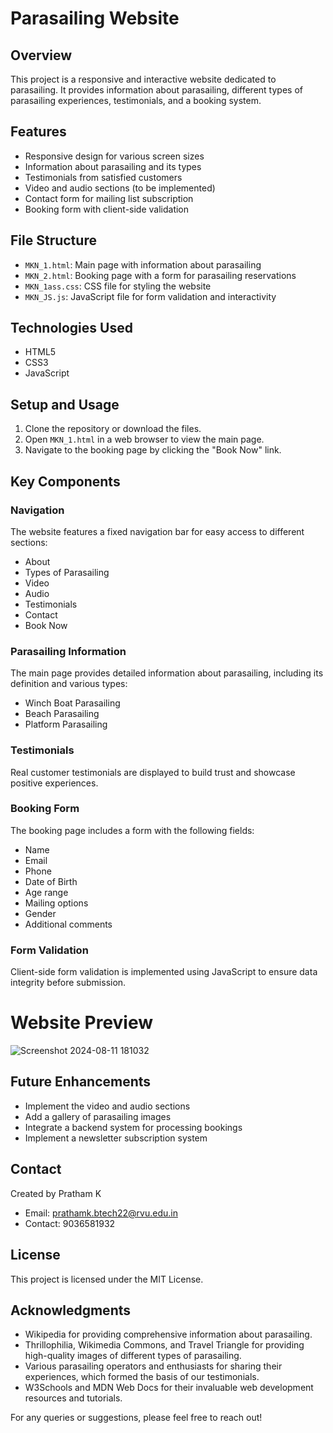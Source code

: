 # Parasailing Website

## Overview

This project is a responsive and interactive website dedicated to parasailing. It provides information about parasailing, different types of parasailing experiences, testimonials, and a booking system.

## Features

- Responsive design for various screen sizes
- Information about parasailing and its types
- Testimonials from satisfied customers
- Video and audio sections (to be implemented)
- Contact form for mailing list subscription
- Booking form with client-side validation

## File Structure

- `MKN_1.html`: Main page with information about parasailing
- `MKN_2.html`: Booking page with a form for parasailing reservations
- `MKN_1ass.css`: CSS file for styling the website
- `MKN_JS.js`: JavaScript file for form validation and interactivity

## Technologies Used

- HTML5
- CSS3
- JavaScript

## Setup and Usage

1. Clone the repository or download the files.
2. Open `MKN_1.html` in a web browser to view the main page.
3. Navigate to the booking page by clicking the "Book Now" link.

## Key Components

### Navigation

The website features a fixed navigation bar for easy access to different sections:

- About
- Types of Parasailing
- Video
- Audio
- Testimonials
- Contact
- Book Now

### Parasailing Information

The main page provides detailed information about parasailing, including its definition and various types:

- Winch Boat Parasailing
- Beach Parasailing
- Platform Parasailing

### Testimonials

Real customer testimonials are displayed to build trust and showcase positive experiences.

### Booking Form

The booking page includes a form with the following fields:

- Name
- Email
- Phone
- Date of Birth
- Age range
- Mailing options
- Gender
- Additional comments

### Form Validation

Client-side form validation is implemented using JavaScript to ensure data integrity before submission.

# Website Preview
![Screenshot 2024-08-11 181032](https://github.com/user-attachments/assets/d32bb9bb-2933-4b1d-8498-d15d4bf8cbec)


## Future Enhancements

- Implement the video and audio sections
- Add a gallery of parasailing images
- Integrate a backend system for processing bookings
- Implement a newsletter subscription system

## Contact

Created by Pratham K
- Email: prathamk.btech22@rvu.edu.in
- Contact: 9036581932

## License
This project is licensed under the MIT License.

## Acknowledgments

* Wikipedia for providing comprehensive information about parasailing.
* Thrillophilia, Wikimedia Commons, and Travel Triangle for providing high-quality images of different types of parasailing.
* Various parasailing operators and enthusiasts for sharing their experiences, which formed the basis of our testimonials.
* W3Schools and MDN Web Docs for their invaluable web development resources and tutorials.

For any queries or suggestions, please feel free to reach out!
